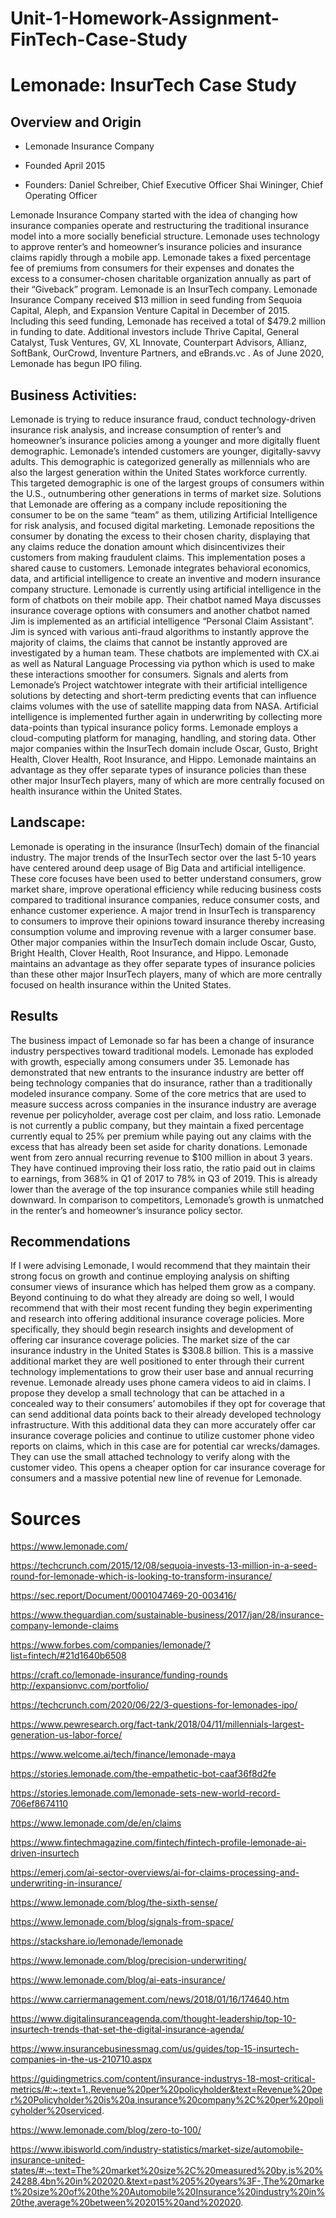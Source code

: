 # Unit-1-Homework-Assignment-FinTech-Case-Study

# Lemonade: InsurTech Case Study

## Overview and Origin

* Lemonade Insurance Company

* Founded April 2015

* Founders: 
  Daniel Schreiber, Chief Executive Officer
  Shai Wininger, Chief Operating Officer

Lemonade Insurance Company started with the idea of changing how insurance companies operate and restructuring the traditional insurance model into a more socially beneficial structure. Lemonade uses technology to approve renter’s and homeowner’s insurance policies and insurance claims rapidly through a mobile app. Lemonade takes a fixed percentage fee of premiums from consumers for their expenses and donates the excess to a consumer-chosen charitable organization annually as part of their “Giveback” program. Lemonade is an InsurTech company. Lemonade Insurance Company received $13 million in seed funding from Sequoia Capital, Aleph, and Expansion Venture Capital in December of 2015. Including this seed funding, Lemonade has received a total of $479.2 million in funding to date. Additional investors include Thrive Capital, General Catalyst, Tusk Ventures, GV, XL Innovate, Counterpart Advisors, Allianz, SoftBank, OurCrowd, Inventure Partners, and eBrands.vc . As of June 2020, Lemonade has begun IPO filing.


## Business Activities:

Lemonade is trying to reduce insurance fraud, conduct technology-driven insurance risk analysis, and increase consumption of renter’s and homeowner’s insurance policies among a younger and more digitally fluent demographic. Lemonade’s intended customers are younger, digitally-savvy adults. This demographic is categorized generally as millennials who are also the largest generation within the United States workforce currently. This targeted demographic is one of the largest groups of consumers within the U.S., outnumbering other generations in terms of market size. Solutions that Lemonade are offering as a company include repositioning the consumer to be on the same “team” as them, utilizing Artificial Intelligence for risk analysis, and focused digital marketing. Lemonade repositions the consumer by donating the excess to their chosen charity, displaying that any claims reduce the donation amount which disincentivizes their customers from making fraudulent claims. This implementation poses a shared cause to customers. Lemonade integrates behavioral economics, data, and artificial intelligence to create an inventive and modern insurance company structure. Lemonade is currently using artificial intelligence in the form of chatbots on their mobile app. Their chatbot named Maya discusses insurance coverage options with consumers and another chatbot named Jim is implemented as an artificial intelligence “Personal Claim Assistant”. Jim is synced with various anti-fraud algorithms to instantly approve the majority of claims, the claims that cannot be instantly approved are investigated by a human team. These chatbots are implemented with CX.ai as well as Natural Language Processing via python which is used to make these interactions smoother for consumers. Signals and alerts from Lemonade’s Project watchtower integrate with their artificial intelligence solutions by detecting and short-term predicting events that can influence claims volumes with the use of satellite mapping data from NASA. Artificial intelligence is implemented further again in underwriting by collecting more data-points than typical insurance policy forms. Lemonade employs a cloud-computing platform for managing, handling, and storing data. Other major companies within the InsurTech domain include Oscar, Gusto, Bright Health, Clover Health, Root Insurance, and Hippo. Lemonade maintains an advantage as they offer separate types of insurance policies than these other major InsurTech players, many of which are more centrally focused on health insurance within the United States.

## Landscape:

Lemonade is operating in the insurance (InsurTech) domain of the financial industry. The major trends of the InsurTech sector over the last 5-10 years have centered around deep usage of Big Data and artificial intelligence. These core focuses have been used to better understand consumers, grow market share, improve operational efficiency while reducing business costs compared to traditional insurance companies, reduce consumer costs, and enhance customer experience. A major trend in InsurTech is transparency to consumers to improve their opinions toward insurance thereby increasing consumption volume and improving revenue with a larger consumer base. Other major companies within the InsurTech domain include Oscar, Gusto, Bright Health, Clover Health, Root Insurance, and Hippo. Lemonade maintains an advantage as they offer separate types of insurance policies than these other major InsurTech players, many of which are more centrally focused on health insurance within the United States.

## Results

The business impact of Lemonade so far has been a change of insurance industry perspectives toward traditional models. Lemonade has exploded with growth, especially among consumers under 35. Lemonade has demonstrated that new entrants to the insurance industry are better off being technology companies that do insurance, rather than a traditionally modeled insurance company. Some of the core metrics that are used to measure success across companies in the insurance industry are average revenue per policyholder, average cost per claim, and loss ratio. Lemonade is not currently a public company, but they maintain a fixed percentage currently equal to 25% per premium while paying out any claims with the excess that has already been set aside for charity donations. Lemonade went from zero annual recurring revenue to $100 million in about 3 years. They have continued improving their loss ratio, the ratio paid out in claims to earnings, from 368% in Q1 of 2017 to 78% in Q3 of 2019. This is already lower than the average of the top insurance companies while still heading downward. In comparison to competitors, Lemonade’s growth is unmatched in the renter’s and homeowner’s insurance policy sector.


## Recommendations

If I were advising Lemonade, I would recommend that they maintain their strong focus on growth and continue employing analysis on shifting consumer views of insurance which has helped them grow as a company. Beyond continuing to do what they already are doing so well, I would recommend that with their most recent funding they begin experimenting and research into offering additional insurance coverage policies. More specifically, they should begin research insights and development of offering car insurance coverage policies. The market size of the car insurance industry in the United States is $308.8 billion. This is a massive additional market they are well positioned to enter through their current technology implementations to grow their user base and annual recurring revenue. Lemonade already uses phone camera videos to aid in claims. I propose they develop a small technology that can be attached in a concealed way to their consumers’ automobiles if they opt for coverage that can send additional data points back to their already developed technology infrastructure. With this additional data they can more accurately offer car insurance coverage policies and continue to utilize customer phone video reports on claims, which in this case are for potential car wrecks/damages. They can use the small attached technology to verify along with the customer video. This opens a cheaper option for car insurance coverage for consumers and a massive potential new line of revenue for Lemonade.

# Sources
https://www.lemonade.com/

https://techcrunch.com/2015/12/08/sequoia-invests-13-million-in-a-seed-round-for-lemonade-which-is-looking-to-transform-insurance/

https://sec.report/Document/0001047469-20-003416/

https://www.theguardian.com/sustainable-business/2017/jan/28/insurance-company-lemonde-claims

https://www.forbes.com/companies/lemonade/?list=fintech/#21d1640b6508

https://craft.co/lemonade-insurance/funding-rounds
http://expansionvc.com/portfolio/

https://techcrunch.com/2020/06/22/3-questions-for-lemonades-ipo/

https://www.pewresearch.org/fact-tank/2018/04/11/millennials-largest-generation-us-labor-force/

https://www.welcome.ai/tech/finance/lemonade-maya

https://stories.lemonade.com/the-empathetic-bot-caaf36f8d2fe

https://stories.lemonade.com/lemonade-sets-new-world-record-706ef8674110

https://www.lemonade.com/de/en/claims

https://www.fintechmagazine.com/fintech/fintech-profile-lemonade-ai-driven-insurtech

https://emerj.com/ai-sector-overviews/ai-for-claims-processing-and-underwriting-in-insurance/

https://www.lemonade.com/blog/the-sixth-sense/

https://www.lemonade.com/blog/signals-from-space/

https://stackshare.io/lemonade/lemonade

https://www.lemonade.com/blog/precision-underwriting/

https://www.lemonade.com/blog/ai-eats-insurance/

https://www.carriermanagement.com/news/2018/01/16/174640.htm

https://www.digitalinsuranceagenda.com/thought-leadership/top-10-insurtech-trends-that-set-the-digital-insurance-agenda/

https://www.insurancebusinessmag.com/us/guides/top-15-insurtech-companies-in-the-us-210710.aspx

https://guidingmetrics.com/content/insurance-industrys-18-most-critical-metrics/#:~:text=1.,Revenue%20per%20policyholder&text=Revenue%20per%20Policyholder%20is%20a,insurance%20company%2C%20per%20policyholder%20serviced.

https://www.lemonade.com/blog/zero-to-100/

https://www.ibisworld.com/industry-statistics/market-size/automobile-insurance-united-states/#:~:text=The%20market%20size%2C%20measured%20by,is%20%24288.4bn%20in%202020.&text=past%205%20years%3F-,The%20market%20size%20of%20the%20Automobile%20Insurance%20industry%20in%20the,average%20between%202015%20and%202020.
